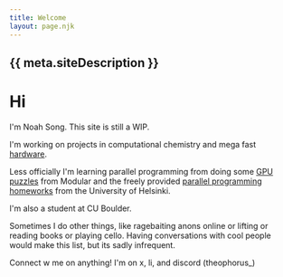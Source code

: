 ```yaml
---
title: Welcome
layout: page.njk
---
```


## {{ meta.siteDescription }}

# Hi

I'm Noah Song. This site is still a WIP.

I'm working on projects in computational chemistry and mega fast [hardware](https://www.greatsky.ai/).

Less officially I'm learning parallel programming from doing some [GPU puzzles](https://puzzles.modular.com/introduction.html) from Modular and the freely provided [parallel programming homeworks](https://ppc-exercises.cs.aalto.fi/courses) from the University of Helsinki. 

I'm also a student at CU Boulder.

Sometimes I do other things, like ragebaiting anons online or lifting or reading books or playing cello. Having conversations with cool people would make this list, but its sadly infrequent. 

Connect w me on anything! I'm on x, li, and discord (theophorus_)

